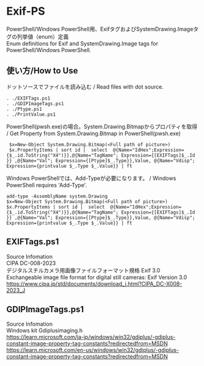 # Exif-PS
PowerShell/Windows PowerShell用、ExifタグおよびSystemDrawing.Imageタグの列挙値（enum）定義  
Enum definitions for Exif and SystemDrawing.Image tags for PowerShell/Windows PowerShell.

## 使い方/How to Use
ドットソースでファイルを読み込む / Read files with dot source.  

    . ./EXIFTags.ps1
    . ./GDIPImageTags.ps1
    . ./Ptype.ps1
    . ./PrintValue.ps1
PowerShell(pwsh.exe)の場合。System.Drawing.Bitmapからプロパティを取得 / Get Property from System.Drawing.Bitmap in PowerShell(pwsh.exe)  

     $x=New-Object System.Drawing.Bitmap(<Full path of picture>)
     $x.PropertyItems | sort id |  select  @{Name="IdHex";Expression={$_.id.ToString("X4")}},@{Name="TagName"; Expression={[EXIFTags]$_.Id }} ,@{Name="Val"; Expression={[Ptype]$_.Type}},Value, @{Name="Vdisp"; Expression={printvalue $_.Type $_.Value}} | ft
    
 Windows PowerShellでは、Add-Typeが必要になります。 / Windows PowerShell requires 'Add-Type'.  
 
    add-type -AssemblyName system.Drawing
    $x=New-Object System.Drawing.Bitmap(<Full path of picture>)
    $x.PropertyItems | sort id |  select  @{Name="IdHex";Expression={$_.id.ToString("X4")}},@{Name="TagName"; Expression={[EXIFTags]$_.Id }} ,@{Name="Val"; Expression={[Ptype]$_.Type}},Value, @{Name="Vdisp"; Expression={printvalue $_.Type $_.Value}} | ft

## EXIFTags.ps1
Source Infomation  
CIPA DC-008-2023  
デジタルスチルカメラ用画像ファイルフォーマット規格 Exif 3.0  
Exchangeable image file format for digital still cameras: Exif Version 3.0  
https://www.cipa.jp/std/documents/download_j.html?CIPA_DC-X008-2023_J

## GDIPImageTags.ps1
Source Infomation  
Windows kit Gdiplusimaging.h  
https://learn.microsoft.com/ja-jp/windows/win32/gdiplus/-gdiplus-constant-image-property-tag-constants?redirectedfrom=MSDN
https://learn.microsoft.com/en-us/windows/win32/gdiplus/-gdiplus-constant-image-property-tag-constants?redirectedfrom=MSDN
